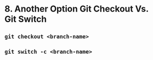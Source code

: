 # 8. Another Option Git Checkout Vs. Git Switch

## `git checkout <branch-name>`

## `git switch -c <branch-name>`

